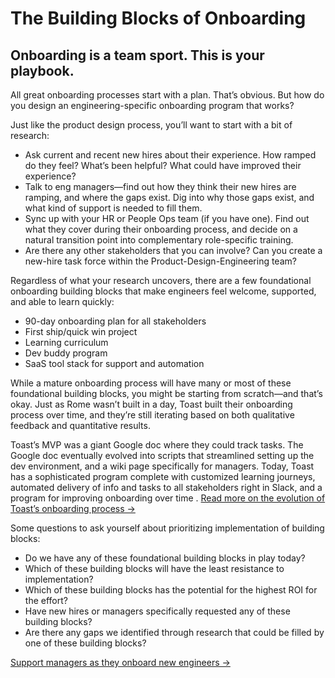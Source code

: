# The Building Blocks of Onboarding
## Onboarding is a team sport. This is your playbook.

All great onboarding processes start with a plan. That’s obvious. But how do you design an engineering-specific onboarding program that works?

Just like the product design process, you’ll want to start with a bit of research:
* Ask current and recent new hires about their experience. How ramped do they feel? What’s been helpful? What could have improved their experience?
* Talk to eng managers—find out how they think their new hires are ramping, and where the gaps exist. Dig into why those gaps exist, and what kind of support is needed to fill them.
* Sync up with your HR or People Ops team (if you have one). Find out what they cover during their onboarding process, and decide on a natural transition point into complementary role-specific training.
* Are there any other stakeholders that you can involve? Can you create a new-hire task force within the Product-Design-Engineering team?

Regardless of what your research uncovers, there are a few foundational onboarding building blocks that make engineers feel welcome, supported, and able to learn quickly:
* 90-day onboarding plan for all stakeholders
* First ship/quick win project
* Learning curriculum
* Dev buddy program
* SaaS tool stack for support and automation

While a mature onboarding process will have many or most of these foundational building blocks, you might be starting from scratch—and that’s okay. Just as Rome wasn’t built in a day, Toast built their onboarding process over time, and they’re still iterating based on both qualitative feedback and quantitative results. 

Toast’s MVP was a giant Google doc where they could track tasks. The Google doc eventually evolved into scripts that streamlined setting up the dev environment, and a wiki page specifically for managers. Today, Toast has a sophisticated program complete with customized learning journeys, automated delivery of info and tasks to all stakeholders right in Slack, and a program for improving onboarding over time . [Read more on the evolution of Toast’s onboarding process →](https://www.donut.com/blog/onboarding-engineers-at-toast/)

Some questions to ask yourself about prioritizing implementation of building blocks:
* Do we have any of these foundational building blocks in play today?
* Which of these building blocks will have the least resistance to implementation?
* Which of these building blocks has the potential for the highest ROI for the effort?
* Have new hires or managers specifically requested any of these building blocks?
* Are there any gaps we identified through research that could be filled by one of these building blocks?

[Support managers as they onboard new engineers → ](for-managers.md)
